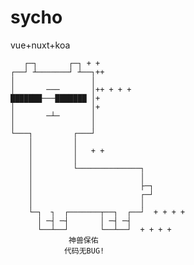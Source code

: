 # sycho
vue+nuxt+koa


       ┌─┐       ┌─┐ + +
    ┌──┘ ┴───────┘ ┴──┐++
    │                 │
    │       ───       │++ + + +
    ███████───███████ │+
    │                 │+
    │       ─┴─       │
    │                 │
    └───┐         ┌───┘
        │         │
        │         │   + +
        │         │
        │         └──────────────┐
        │                        │
        │                        ├─┐
        │                        ┌─┘
        │                        │
        └─┐  ┐  ┌───────┬──┐  ┌──┘  + + + +
          │ ─┤ ─┤       │ ─┤ ─┤
          └──┴──┘       └──┴──┘  + + + +
                 神兽保佑
                代码无BUG!


